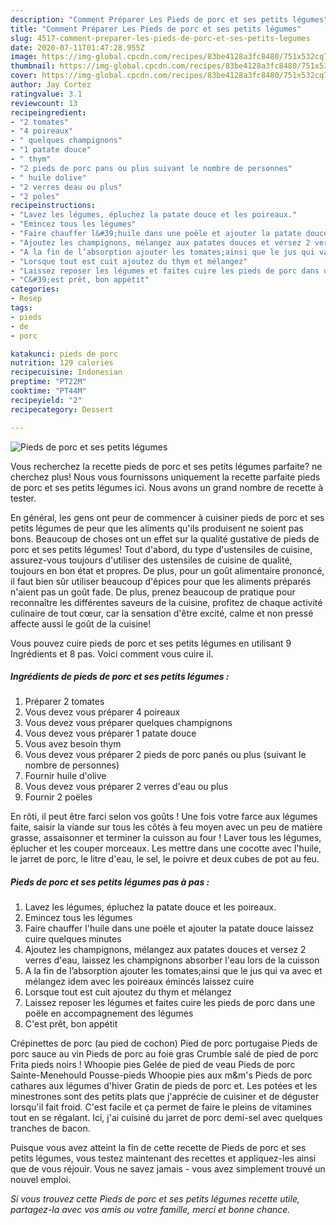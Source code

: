 ```yaml
---
description: "Comment Préparer Les Pieds de porc et ses petits légumes"
title: "Comment Préparer Les Pieds de porc et ses petits légumes"
slug: 4517-comment-preparer-les-pieds-de-porc-et-ses-petits-legumes
date: 2020-07-11T01:47:28.955Z
image: https://img-global.cpcdn.com/recipes/83be4128a3fc8480/751x532cq70/pieds-de-porc-et-ses-petits-legumes-photo-principale-de-la-recette.jpg
thumbnail: https://img-global.cpcdn.com/recipes/83be4128a3fc8480/751x532cq70/pieds-de-porc-et-ses-petits-legumes-photo-principale-de-la-recette.jpg
cover: https://img-global.cpcdn.com/recipes/83be4128a3fc8480/751x532cq70/pieds-de-porc-et-ses-petits-legumes-photo-principale-de-la-recette.jpg
author: Jay Cortez
ratingvalue: 3.1
reviewcount: 13
recipeingredient:
- "2 tomates"
- "4 poireaux"
- " quelques champignons"
- "1 patate douce"
- " thym"
- "2 pieds de porc pans ou plus suivant le nombre de personnes"
- " huile dolive"
- "2 verres deau ou plus"
- "2 poles"
recipeinstructions:
- "Lavez les légumes, épluchez la patate douce et les poireaux."
- "Emincez tous les légumes"
- "Faire chauffer l&#39;huile dans une poële et ajouter la patate douce laissez cuire quelques minutes"
- "Ajoutez les champignons, mélangez aux patates douces et versez 2 verres d&#39;eau, laissez les champignons absorber l&#39;eau lors de la cuisson"
- "A la fin de l’absorption ajouter les tomates;ainsi que le jus qui va avec et mélangez idem avec les poireaux émincés laissez cuire"
- "Lorsque tout est cuit ajoutez du thym et mélangez"
- "Laissez reposer les légumes et faites cuire les pieds de porc dans une poële en accompagnement des légumes"
- "C&#39;est prêt, bon appétit"
categories:
- Resep
tags:
- pieds
- de
- porc

katakunci: pieds de porc 
nutrition: 129 calories
recipecuisine: Indonesian
preptime: "PT22M"
cooktime: "PT44M"
recipeyield: "2"
recipecategory: Dessert

---
```



![Pieds de porc et ses petits légumes](https://img-global.cpcdn.com/recipes/83be4128a3fc8480/751x532cq70/pieds-de-porc-et-ses-petits-legumes-photo-principale-de-la-recette.jpg)

Vous recherchez la recette pieds de porc et ses petits légumes parfaite? ne cherchez plus! Nous vous fournissons uniquement la recette parfaite pieds de porc et ses petits légumes ici. Nous avons un grand nombre de recette à tester.

En général, les gens ont peur de commencer à cuisiner pieds de porc et ses petits légumes de peur que les aliments qu'ils produisent ne soient pas bons. Beaucoup de choses ont un effet sur la qualité gustative de pieds de porc et ses petits légumes! Tout d'abord, du type d'ustensiles de cuisine, assurez-vous toujours d'utiliser des ustensiles de cuisine de qualité, toujours en bon état et propres. De plus, pour un goût alimentaire prononcé, il faut bien sûr utiliser beaucoup d'épices pour que les aliments préparés n'aient pas un goût fade. De plus, prenez beaucoup de pratique pour reconnaître les différentes saveurs de la cuisine, profitez de chaque activité culinaire de tout cœur, car la sensation d'être excité, calme et non pressé affecte aussi le goût de la cuisine!

<!--inarticleads1-->

Vous pouvez cuire pieds de porc et ses petits légumes en utilisant 9 Ingrédients et 8 pas. Voici comment vous cuire il.

##### Ingrédients de pieds de porc et ses petits légumes :

1. Préparer 2 tomates
1. Vous devez vous préparer 4 poireaux
1. Vous devez vous préparer  quelques champignons
1. Vous devez vous préparer 1 patate douce
1. Vous avez besoin  thym
1. Vous devez vous préparer 2 pieds de porc panés ou plus (suivant le nombre de personnes)
1. Fournir  huile d&#39;olive
1. Vous devez vous préparer 2 verres d&#39;eau ou plus
1. Fournir 2 poëles


En rôti, il peut être farci selon vos goûts ! Une fois votre farce aux légumes faite, saisir la viande sur tous les côtés à feu moyen avec un peu de matière grasse, assaisonner et terminer la cuisson au four ! Laver tous les légumes, éplucher et les couper morceaux. Les mettre dans une cocotte avec l&#39;huile, le jarret de porc, le litre d&#39;eau, le sel, le poivre et deux cubes de pot au feu. 

<!--inarticleads2-->

##### Pieds de porc et ses petits légumes pas à pas :

1. Lavez les légumes, épluchez la patate douce et les poireaux.
1. Emincez tous les légumes
1. Faire chauffer l&#39;huile dans une poële et ajouter la patate douce laissez cuire quelques minutes
1. Ajoutez les champignons, mélangez aux patates douces et versez 2 verres d&#39;eau, laissez les champignons absorber l&#39;eau lors de la cuisson
1. A la fin de l’absorption ajouter les tomates;ainsi que le jus qui va avec et mélangez idem avec les poireaux émincés laissez cuire
1. Lorsque tout est cuit ajoutez du thym et mélangez
1. Laissez reposer les légumes et faites cuire les pieds de porc dans une poële en accompagnement des légumes
1. C&#39;est prêt, bon appétit


Crépinettes de porc (au pied de cochon) Pied de porc portugaise Pieds de porc sauce au vin Pieds de porc au foie gras Crumble salé de pied de porc Frita pieds noirs ! Whoopie pies Gelée de pied de veau Pieds de porc Sainte-Menehould Pousse-pieds Whoopie pies aux m&amp;m&#39;s Pieds de porc cathares aux légumes d&#39;hiver Gratin de pieds de porc et. Les potées et les minestrones sont des petits plats que j&#39;apprécie de cuisiner et de déguster lorsqu&#39;il fait froid. C&#39;est facile et ça permet de faire le pleins de vitamines tout en se régalant. Ici, j&#39;ai cuisiné du jarret de porc demi-sel avec quelques tranches de bacon. 

<!--inarticleads1-->

<p>
Puisque vous avez atteint la fin de cette recette de Pieds de porc et ses petits légumes, vous testez maintenant des recettes et appliquez-les ainsi que de vous réjouir. Vous ne savez jamais - vous avez simplement trouvé un nouvel emploi.
</p>

<p>
<i>Si vous trouvez cette Pieds de porc et ses petits légumes recette utile, partagez-la avec vos amis ou votre famille, merci et bonne chance.</i>
</p>
